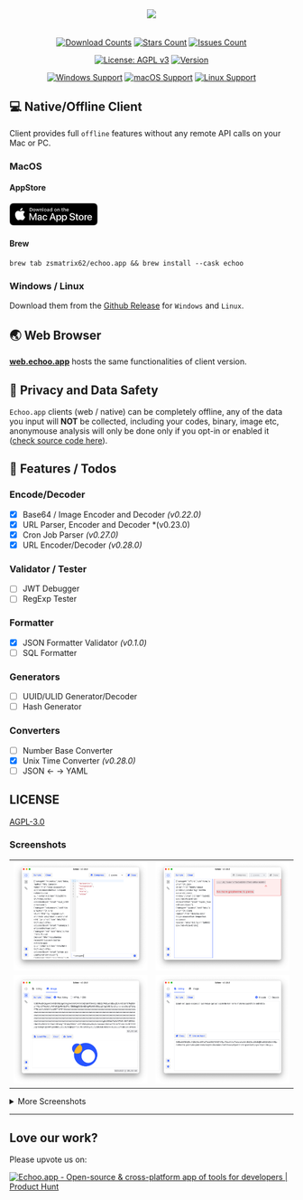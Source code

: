 <div align="center">
<img styles="max-height=640px" src="https://github.com/zsmatrix62/echoo.app/blob/main/docs/img/gh-head.png?raw=true" />
</div>

<div align="center">
<br>
<!-- [![Download Counts](https://img.shields.io/github/downloads/zsmatrix62/echoo-app/total?style=flat)](https://github.com/zsmatrix62/echoo-app/releases) -->

[![Download Counts](https://img.shields.io/github/downloads/zsmatrix62/echoo-app/total?style=flat)](https://github.com/zsmatrix62/echoo-app/releases)
[![Stars Count](https://img.shields.io/github/stars/zsmatrix62/echoo-app?style=flat)](https://github.com/zsmatrix62/echoo-app/stargazers)
[![Issues Count](https://img.shields.io/github/issues/zsmatrix62/echoo-app.svg?style=flat)](https://github.com/zsmatrix62/echoo-app/issues)

[![License: AGPL v3](https://img.shields.io/badge/License-AGPL%20v3-blue.svg)](https://www.gnu.org/licenses/agpl-3.0)
[![Version](https://img.shields.io/github/release/echoo-app/echoo-app.svg?style=flat-square)](https://github.com/zsmatrix62/echoo-app/releases)

[![Windows Support](https://img.shields.io/badge/Windows-0078D6?style=flat&logo=windows&logoColor=white)](https://github.com/zsmatrix62/echoo-app/releases)
[![macOS Support](https://img.shields.io/badge/MACOS-adb8c5?style=flat&logo=macos&logoColor=white)](https://apps.apple.com/cn/app/echoo-app/id1612383544?mt=12)
[![Linux Support](https://img.shields.io/badge/linux-1793D1?style=flat&logo=linux&logoColor=white)](https://github.com/zsmatrix62/echoo-app/releases)

</div>

## 💻 Native/Offline Client

Client provides full `offline` features without any remote API calls on your Mac or PC.

### MacOS

#### AppStore
<a href="https://apps.apple.com/cn/app/echoo-app/id1612383544?mt=12" target="_blank">
<img height=40 src="./docs/img/mac-app-store-badge.svg" />
</a>

#### Brew

```shell
brew tab zsmatrix62/echoo.app && brew install --cask echoo
```

### Windows / Linux

Download them from
the [Github Release](https://github.com/echoo-app/echoo-app/releases) for `Windows` and `Linux`.

## 🌏 Web Browser

**[web.echoo.app](https://web.echoo.app)** hosts the same functionalities of client version.

## 🔑 Privacy and Data Safety

`Echoo.app` clients (web / native) can be completely offline, any of the data you input will **NOT** be collected, including your codes, binary, image etc, anonymouse analysis will only be done only if you opt-in or enabled it ([check source code here](https://github.com/zsmatrix62/echoo.app/blob/4df7e95077809881d5a9f246823001b17d58e8bd/web-src/src/App.tsx#L98)).

## 🎉 Features / Todos

### Encode/Decoder

- [x] Base64 / Image Encoder and Decoder _(v0.22.0)_
- [x] URL Parser, Encoder and Decoder \*(v0.23.0)
- [x] Cron Job Parser _(v0.27.0)_
- [x] URL Encoder/Decoder _(v0.28.0)_

### Validator / Tester

- [ ] JWT Debugger
- [ ] RegExp Tester

### Formatter

- [x] JSON Formatter Validator _(v0.1.0)_
- [ ] SQL Formatter

### Generators

- [ ] UUID/ULID Generator/Decoder
- [ ] Hash Generator

### Converters

- [ ] Number Base Converter
- [x] Unix Time Converter _(v0.28.0)_
- [ ] JSON <- -> YAML

## LICENSE

[AGPL-3.0](https://github.com/zsmatrix62/echoo-app/blob/main/LICENSE)

### Screenshots

<table>
  <tr>
    <td>
     <img src="docs/img/json-1.png" width=680px>
    </td>
    <td>
      <img src="docs/img/json-2.png" width=680px>
    </td>
  </tr>
  <tr> <td> <img src="docs/img/base64-img.png" width=680px></td>
    <td> <img src="docs/img/base64-str.png" width=680px></td>
  </tr>
</table>

<details>
<summary>More Screenshots</summary>
  <table>
  <tr>
    <td>
      <img src="docs/img/url-parser.png" width=680px>
      </td>
  </tr>
</table>
</details>

---

## Love our work?

Please upvote us on:

<a href="https://www.producthunt.com/posts/echoo-app?utm_source=badge-featured&utm_medium=badge&utm_souce=badge-echoo&#0045;app" target="_blank"><img src="https://api.producthunt.com/widgets/embed-image/v1/featured.svg?post_id=334856&theme=light" alt="Echoo&#0046;app - Open&#0045;source&#0032;&#0038;&#0032;cross&#0045;platform&#0032;app&#0032;of&#0032;tools&#0032;for&#0032;developers | Product Hunt" style="width: 250px; height: 54px;" width="250" height="54" /></a>
